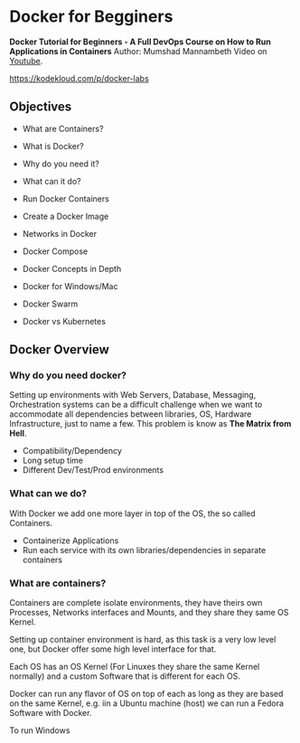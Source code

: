 # Docker for Begginers

**Docker Tutorial for Beginners - A Full DevOps Course on How to Run Applications in Containers**
Author: Mumshad Mannambeth
Video on [Youtube](https://www.youtube.com/watch?v=fqMOX6JJhGo).

https://kodekloud.com/p/docker-labs

## Objectives

* What are Containers?
* What is Docker?
* Why do you need it?
* What can it do?

* Run Docker Containers
* Create a Docker Image
* Networks in Docker
* Docker Compose

* Docker Concepts in Depth

* Docker for Windows/Mac

* Docker Swarm
* Docker vs Kubernetes

## Docker Overview

### Why do you need docker?

Setting up environments with Web Servers, Database, Messaging, Orchestration systems can be a difficult challenge when we want to accommodate all dependencies between libraries, OS, Hardware Infrastructure, just to name a few.
This problem is know as **The Matrix from Hell**.

* Compatibility/Dependency
* Long setup time
* Different Dev/Test/Prod environments

### What can we do?

With Docker we add one more layer in top of the OS, the so called Containers.

* Containerize Applications
* Run each service with its own libraries/dependencies in separate containers

### What are containers?

Containers are complete isolate environments, they have theirs own Processes, Networks interfaces and Mounts, and they share they same OS Kernel.

Setting up container environment is hard, as this task is a very low level one, but Docker offer some high level interface for that.

Each OS has an OS Kernel (For Linuxes they share the same Kernel normally) and a custom Software that is different for each OS.

Docker can run any flavor of OS on top of each as long as they are based on the same Kernel, e.g. iin a Ubuntu machine (host) we can run a Fedora Software with Docker.

To run Windows 